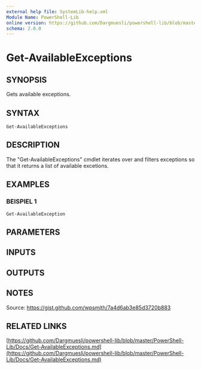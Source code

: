 ```yaml
---
external help file: SystemLib-help.xml
Module Name: PowerShell-Lib
online version: https://github.com/Dargmuesli/powershell-lib/blob/master/PowerShell-Lib/Docs/Get-AvailableExceptions.md
schema: 2.0.0
---
```


# Get-AvailableExceptions

## SYNOPSIS
Gets available exceptions.

## SYNTAX

```
Get-AvailableExceptions
```

## DESCRIPTION
The "Get-AvailableExceptions" cmdlet iterates over and filters exceptions so that it returns a list of available excetions.

## EXAMPLES

### BEISPIEL 1
```
Get-AvailableException
```

## PARAMETERS

## INPUTS

## OUTPUTS

## NOTES
Source: https://gist.github.com/wpsmith/7a4d6ab3e85d3720b883

## RELATED LINKS

[https://github.com/Dargmuesli/powershell-lib/blob/master/PowerShell-Lib/Docs/Get-AvailableExceptions.md](https://github.com/Dargmuesli/powershell-lib/blob/master/PowerShell-Lib/Docs/Get-AvailableExceptions.md)

